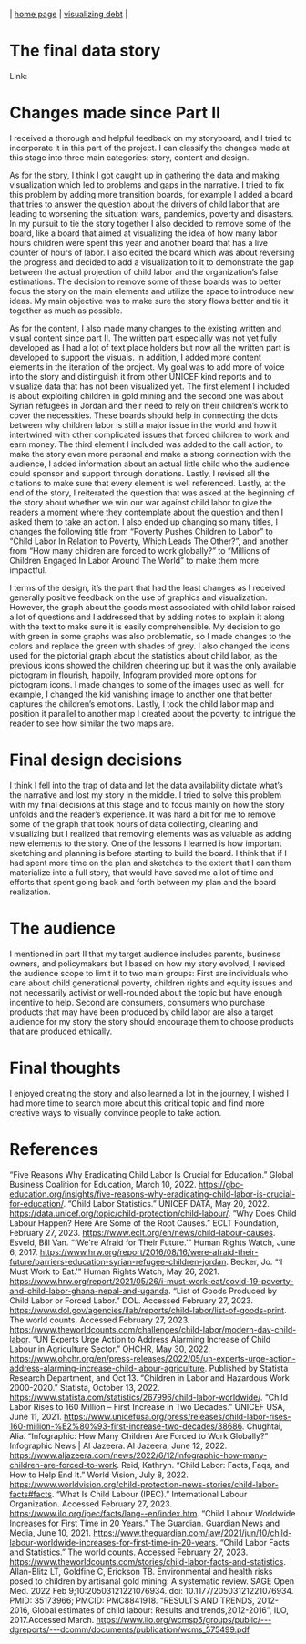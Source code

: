 | [home page](README.md) | [visualizing debt](visualizing-government-debt.md) |

# The final data story
Link:

# Changes made since Part II
I received a thorough and helpful feedback on my storyboard, and I tried to incorporate it in this part of the project. I can classify the changes made at this stage into three main categories: story, content and design.

As for the story, I think I got caught up in gathering the data and making visualization which led to problems and gaps in the narrative. I tried to fix this problem by adding more transition boards, for example I added a board that tries to answer the question about the drivers of child labor that are leading to worsening the situation: wars, pandemics, poverty and disasters. In my pursuit to tie the story together I also decided to remove some of the board, like a board that aimed at visualizing the idea of how many labor hours children were spent this year and another board that has a live counter of hours of labor. I also edited the board which was about reversing the progress and decided to add a visualization to it to demonstrate the gap between the actual projection of child labor and the organization’s false estimations. The decision to remove some of these boards was to better focus the story on the main elements and utilize the space to introduce new ideas. My main objective was to make sure the story flows better and tie it together as much as possible. 

As for the content, I also made many changes to the existing written and visual content since part II. The written part especially was not yet fully developed as I had a lot of text place holders but now all the written part is developed to support the visuals. In addition, I added more content elements in the iteration of the project. My goal was to add more of voice into the story and distinguish it from other UNICEF kind reports and to visualize data that has not been visualized yet. The first element I included is about exploiting children in gold mining and the second one was about Syrian refugees in Jordan and their need to rely on their children’s work to cover the necessities. These boards should help in connecting the dots between why children labor is still a major issue in the world and how it intertwined with other complicated issues that forced children to work and earn money. The third element I included was added to the call action, to make the story even more personal and make a strong connection with the audience, I added information about an actual little child who the audience could sponsor and support through donations. Lastly, I revised all the citations to make sure that every element is well referenced. Lastly, at the end of the story, I reiterated the question that was asked at the beginning of the story about whether we win our war against child labor to give the readers a moment where they contemplate about the question and then I asked them to take an action. I also ended up changing so many titles, I changes the following title from “Poverty Pushes Children to Labor” to “Child Labor In Relation to Poverty, Which Leads The Other?”, and another from “How many children are forced to work globally?” to “Millions of Children Engaged In Labor Around The World” to make them more impactful. 

I terms of the design, it’s the part that had the least changes as I received generally positive feedback on the use of graphics and visualization. However, the graph about the goods most associated with child labor raised a lot of questions and I addressed that by adding notes to explain it along with the text to make sure it is easily comprehensible. My decision to go with green in some graphs was also problematic, so I made changes to the colors and replace the green with shades of grey. I also changed the icons used for the pictorial graph about the statistics about child labor, as the previous icons showed the children cheering up but it was the only available pictogram in flourish, happily, Infogram provided more options for pictogram icons. I made changes to some of the images used as well, for example, I changed the kid vanishing image to another one that better captures the children’s emotions. Lastly, I took the child labor map and position it parallel to another map I created about the poverty, to intrigue the reader to see how similar the two maps are. 

# Final design decisions
I think I fell into the trap of data and let the data availability dictate what’s the narrative and lost my story in the middle. I tried to solve this problem with my final decisions at this stage and to focus mainly on how the story unfolds and the reader’s experience. It was hard a bit for me to remove some of the graph that took hours of data collecting, cleaning and visualizing but I realized that removing elements was as valuable as adding new elements to the story. 
One of the lessons I learned is how important sketching and planning is before starting to build the board. I think that if I had spent more time on the plan and sketches to the extent that I can them materialize into a full story, that would have saved me a lot of time and efforts that spent going back and forth between my plan and the board realization. 

# The audience
I mentioned in part II that my target audience includes parents, business owners, and policymakers but I based on how my story evolved, I revised the audience scope to limit it to two main groups: First are individuals who care about child generational poverty, children rights and equity issues and not necessarily activist or well-rounded about the topic but have enough incentive to help. Second are consumers, consumers who purchase products that may have been produced by child labor are also a target audience for my story the story should encourage them to choose products that are produced ethically. 

# Final thoughts
I enjoyed creating the story and also learned a lot in the journey, I wished I had more time to search more about this critical topic and find more creative ways to visually convince people to take action. 

# References
“Five Reasons Why Eradicating Child Labor Is Crucial for Education.” Global Business Coalition for Education, March 10, 2022. https://gbc-education.org/insights/five-reasons-why-eradicating-child-labor-is-crucial-for-education/. 
“Child Labor Statistics.” UNICEF DATA, May 20, 2022. https://data.unicef.org/topic/child-protection/child-labour/. 
“Why Does Child Labour Happen? Here Are Some of the Root Causes.” ECLT Foundation, February 27, 2023. https://www.eclt.org/en/news/child-labour-causes. 
Esveld, Bill Van. “‘We're Afraid for Their Future.’” Human Rights Watch, June 6, 2017. https://www.hrw.org/report/2016/08/16/were-afraid-their-future/barriers-education-syrian-refugee-children-jordan. 
Becker, Jo. “‘I Must Work to Eat.’” Human Rights Watch, May 26, 2021. https://www.hrw.org/report/2021/05/26/i-must-work-eat/covid-19-poverty-and-child-labor-ghana-nepal-and-uganda. 
“List of Goods Produced by Child Labor or Forced Labor.” DOL. Accessed February 27, 2023. https://www.dol.gov/agencies/ilab/reports/child-labor/list-of-goods-print. 
The world counts. Accessed February 27, 2023. https://www.theworldcounts.com/challenges/child-labor/modern-day-child-labor. 
“UN Experts Urge Action to Address Alarming Increase of Child Labour in Agriculture Sector.” OHCHR, May 30, 2022. https://www.ohchr.org/en/press-releases/2022/05/un-experts-urge-action-address-alarming-increase-child-labour-agriculture. 
Published by Statista Research Department, and Oct 13. “Children in Labor and Hazardous Work 2000-2020.” Statista, October 13, 2022. https://www.statista.com/statistics/267996/child-labor-worldwide/. 
“Child Labor Rises to 160 Million – First Increase in Two Decades.” UNICEF USA, June 11, 2021. https://www.unicefusa.org/press/releases/child-labor-rises-160-million-%E2%80%93-first-increase-two-decades/38686. 
Chughtai, Alia. “Infographic: How Many Children Are Forced to Work Globally?” Infographic News | Al Jazeera. Al Jazeera, June 12, 2022. https://www.aljazeera.com/news/2022/6/12/infographic-how-many-children-are-forced-to-work. 
Reid, Kathryn. “Child Labor: Facts, Faqs, and How to Help End It.” World Vision, July 8, 2022. https://www.worldvision.org/child-protection-news-stories/child-labor-facts#facts. 
“What Is Child Labour (IPEC).” International Labour Organization. Accessed February 27, 2023. https://www.ilo.org/ipec/facts/lang--en/index.htm. 
“Child Labour Worldwide Increases for First Time in 20 Years.” The Guardian. Guardian News and Media, June 10, 2021. https://www.theguardian.com/law/2021/jun/10/child-labour-worldwide-increases-for-first-time-in-20-years. 
“Child Labor Facts and Statistics.” The world counts. Accessed February 27, 2023. https://www.theworldcounts.com/stories/child-labor-facts-and-statistics.
Allan-Blitz LT, Goldfine C, Erickson TB. Environmental and health risks posed to children by artisanal gold mining: A systematic review. SAGE Open Med. 2022 Feb 9;10:20503121221076934. doi: 10.1177/20503121221076934. PMID: 35173966; PMCID: PMC8841918.
“RESULTS AND TRENDS, 2012-2016, Global estimates of child labour: Results and trends,2012-2016”, ILO, 2017.Accessed March. https://www.ilo.org/wcmsp5/groups/public/---dgreports/---dcomm/documents/publication/wcms_575499.pdf



